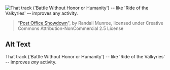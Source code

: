 ![That track ('Battle Without Honor or Humanity') -- like 'Ride of the Valkyries' -- improves *any* activity.](https://imgs.xkcd.com/comics/post_office_showdown.png)
> "[Post Office Showdown](https://xkcd.com/337/)", by Randall Munroe, licensed under Creative Commons Attribution-NonCommercial 2.5 License

## Alt Text
That track ('Battle Without Honor or Humanity') -- like 'Ride of the Valkyries' -- improves *any* activity.
